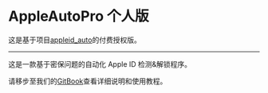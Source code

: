 # AppleAutoPro 个人版
这是基于项目[appleid_auto](https://github.com/pplulee/appleid_auto)的付费授权版。

---

这是一款基于密保问题的自动化 Apple ID 检测&解锁程序。

请移步至我们的[GitBook](https://docs.appleidauto.org/)查看详细说明和使用教程。